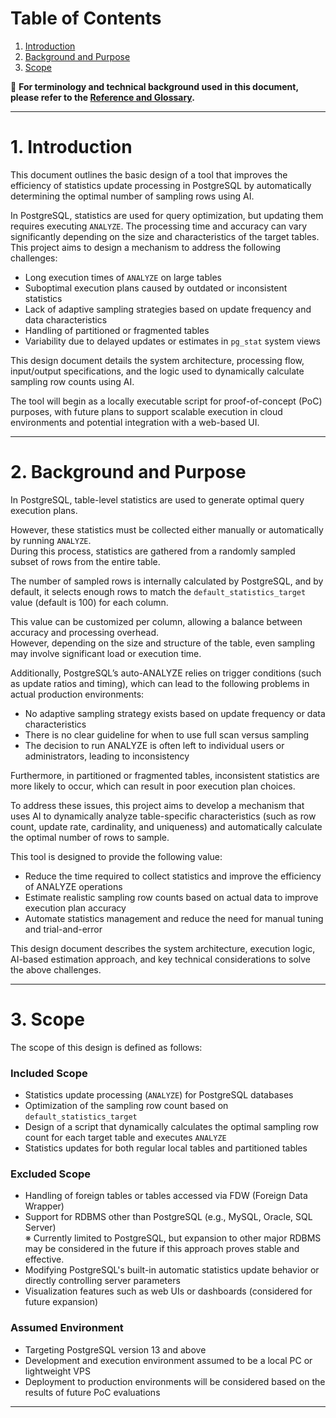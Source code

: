 # Table of Contents

1. [Introduction](#1-introduction)
2. [Background and Purpose](#2-background-and-purpose)
3. [Scope](#3-scope)


📘 **For terminology and technical background used in this document, please refer to the [Reference and Glossary](./03_reference.md#prerequisites).**

---

# 1. Introduction

This document outlines the basic design of a tool that improves the efficiency of statistics update processing in PostgreSQL by automatically determining the optimal number of sampling rows using AI.

In PostgreSQL, statistics are used for query optimization, but updating them requires executing `ANALYZE`. The processing time and accuracy can vary significantly depending on the size and characteristics of the target tables. This project aims to design a mechanism to address the following challenges:

- Long execution times of `ANALYZE` on large tables  
- Suboptimal execution plans caused by outdated or inconsistent statistics  
- Lack of adaptive sampling strategies based on update frequency and data characteristics  
- Handling of partitioned or fragmented tables  
- Variability due to delayed updates or estimates in `pg_stat` system views  

This design document details the system architecture, processing flow, input/output specifications, and the logic used to dynamically calculate sampling row counts using AI.

The tool will begin as a locally executable script for proof-of-concept (PoC) purposes, with future plans to support scalable execution in cloud environments and potential integration with a web-based UI.


---

# 2. Background and Purpose

In PostgreSQL, table-level statistics are used to generate optimal query execution plans.

However, these statistics must be collected either manually or automatically by running `ANALYZE`.  
During this process, statistics are gathered from a randomly sampled subset of rows from the entire table.

The number of sampled rows is internally calculated by PostgreSQL, and by default, it selects enough rows to match the `default_statistics_target` value (default is 100) for each column.

This value can be customized per column, allowing a balance between accuracy and processing overhead.  
However, depending on the size and structure of the table, even sampling may involve significant load or execution time.

Additionally, PostgreSQL’s auto-ANALYZE relies on trigger conditions (such as update ratios and timing), which can lead to the following problems in actual production environments:

- No adaptive sampling strategy exists based on update frequency or data characteristics  
- There is no clear guideline for when to use full scan versus sampling  
- The decision to run ANALYZE is often left to individual users or administrators, leading to inconsistency

Furthermore, in partitioned or fragmented tables, inconsistent statistics are more likely to occur, which can result in poor execution plan choices.

To address these issues, this project aims to develop a mechanism that uses AI to dynamically analyze table-specific characteristics (such as row count, update rate, cardinality, and uniqueness) and automatically calculate the optimal number of rows to sample.

This tool is designed to provide the following value:

- Reduce the time required to collect statistics and improve the efficiency of ANALYZE operations  
- Estimate realistic sampling row counts based on actual data to improve execution plan accuracy  
- Automate statistics management and reduce the need for manual tuning and trial-and-error

This design document describes the system architecture, execution logic, AI-based estimation approach, and key technical considerations to solve the above challenges.

---

# 3. Scope

The scope of this design is defined as follows:

### Included Scope

- Statistics update processing (`ANALYZE`) for PostgreSQL databases  
- Optimization of the sampling row count based on `default_statistics_target`  
- Design of a script that dynamically calculates the optimal sampling row count for each target table and executes `ANALYZE`  
- Statistics updates for both regular local tables and partitioned tables  

### Excluded Scope

- Handling of foreign tables or tables accessed via FDW (Foreign Data Wrapper)  
- Support for RDBMS other than PostgreSQL (e.g., MySQL, Oracle, SQL Server)  
  ※ Currently limited to PostgreSQL, but expansion to other major RDBMS may be considered in the future if this approach proves stable and effective.  
- Modifying PostgreSQL's built-in automatic statistics update behavior or directly controlling server parameters  
- Visualization features such as web UIs or dashboards (considered for future expansion)

### Assumed Environment

- Targeting PostgreSQL version 13 and above
- Development and execution environment assumed to be a local PC or lightweight VPS  
- Deployment to production environments will be considered based on the results of future PoC evaluations

---

